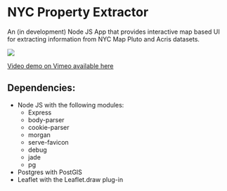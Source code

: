 NYC Property Extractor
==============
An (in development) Node JS App that provides interactive map based UI for extracting information from NYC Map Pluto and Acris datasets.

![](public/img/nyc-property-extractor.gif)

<p><a href="http://vimeo.com/110615218">Video demo on Vimeo available here</a></p>

## Dependencies:

- Node JS with the following modules:
  - Express
  - body-parser
  - cookie-parser
  - morgan
  - serve-favicon
  - debug
  - jade
  - pg
- Postgres with PostGIS
- Leaflet with the Leaflet.draw plug-in
